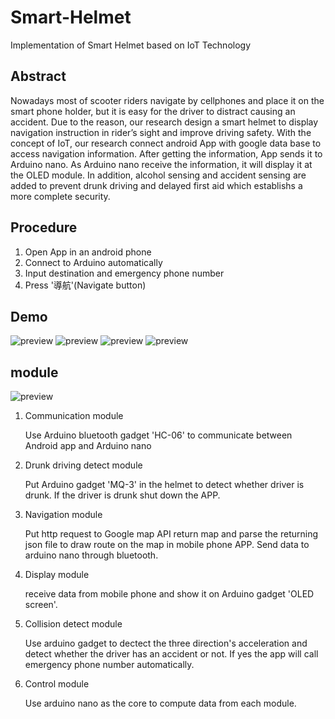# Smart-Helmet
 Implementation of Smart Helmet based on IoT Technology

 ## Abstract

Nowadays most of scooter riders navigate by cellphones and place it on the smart phone holder, but it is easy for the driver to distract causing an accident.
Due to the reason, our research design a smart helmet to display navigation instruction in rider’s sight and improve driving safety. 
With the concept of IoT, our research connect android App with google data base to access navigation information. After getting the information, App sends it to Arduino nano. 
As Arduino nano receive the information, it will display it at the OLED module. 
In addition, alcohol sensing and accident sensing are added to prevent drunk driving and delayed first aid which establishs a more complete security.

## Procedure

1. Open App in an android phone
2. Connect to Arduino automatically
3. Input destination and emergency phone number
4. Press '導航'(Navigate button)

## Demo
![preview](https://i.imgur.com/8YbgVLa.jpg)
![preview](https://i.imgur.com/poEH3Mz.jpg)
![preview](https://imgur.com/EpU3ZYv.jpg)
![preview](https://imgur.com/qGEbeBE.jpg)

## module

![preview](https://i.imgur.com/8O3KjVG.png)

1. Communication module

    Use Arduino bluetooth gadget 'HC-06' to communicate between Android app and Arduino nano

2. Drunk driving detect module

    Put Arduino gadget 'MQ-3' in the helmet to detect whether driver is drunk. If the driver is drunk shut down the APP.

3. Navigation module

    Put http request to Google map API return map and parse the returning json file to draw route on the map in mobile phone APP. Send data to arduino nano through bluetooth.

4. Display module

    receive data from mobile phone and show it on Arduino gadget 'OLED screen'.

5. Collision detect module

    Use arduino gadget to dectect the three direction's acceleration and detect whether the driver has an accident or not. If yes the app will call emergency phone number automatically.

6. Control module

    Use arduino nano as the core to compute data from each module.



